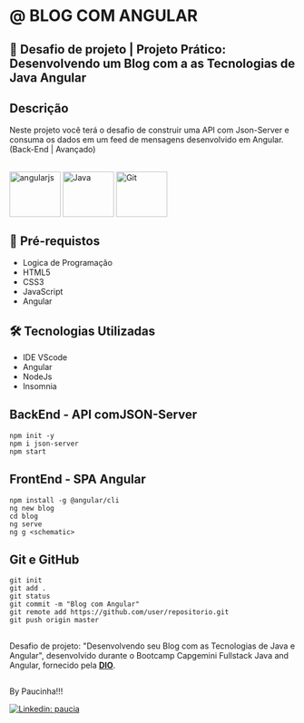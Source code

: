 # @ BLOG COM ANGULAR  

## 🚀 Desafio de projeto | Projeto Prático: Desenvolvendo um Blog com a as Tecnologias de Java Angular

## Descrição

Neste projeto você terá o desafio de construir uma API com Json-Server e consuma os dados em um feed de mensagens desenvolvido em Angular. (Back-End | Avançado)

<div style="display: inline_block"><br>
 <img align="center" alt="angularjs" height="80" width="90" src="https://cdn.jsdelivr.net/gh/devicons/devicon/icons/angularjs/angularjs-original.svg"/>
 <img align="center" alt="Java" height="80" width="90" src="https://cdn.jsdelivr.net/gh/devicons/devicon/icons/java/java-original.svg"/>
 <img align="center" alt="Git" height="80" width="90" src="https://cdn.jsdelivr.net/gh/devicons/devicon/icons/git/git-original.svg"/>
</div>

## 🧩 Pré-requistos

<ul>
    <li>Logica de Programação</li>
    <li>HTML5</li>
    <li>CSS3</li>
    <li>JavaScript</li>
    <li>Angular</li>
</ul>

## 🛠 Tecnologias Utilizadas

<ul>
    <li>IDE VScode</li>
    <li>Angular</li>
    <li>NodeJs</li>
    <li>Insomnia</li>
</ul>

## BackEnd - API comJSON-Server
```
npm init -y
npm i json-server
npm start
```

## FrontEnd - SPA Angular
```
npm install -g @angular/cli
ng new blog
cd blog
ng serve
ng g <schematic>
```

## Git e GitHub
```
git init
git add .
git status
git commit -m "Blog com Angular"
git remote add https://github.com/user/repositorio.git
git push origin master
```

##

Desafio de projeto: "Desenvolvendo seu Blog com as Tecnologias de Java e Angular", desenvolvido durante o Bootcamp Capgemini Fullstack Java and Angular, fornecido
pela [**DIO**](https://www.dio.me/).

##

By Paucinha!!!

[![Linkedin: paucia](https://img.shields.io/badge/Paucia-blue?style=flat-square&logo=Linkedin&logoColor=white&link=https://www.linkedin.com/in/paucia-lisboa/)](https://www.linkedin.com/in/paucia-lisboa/)
